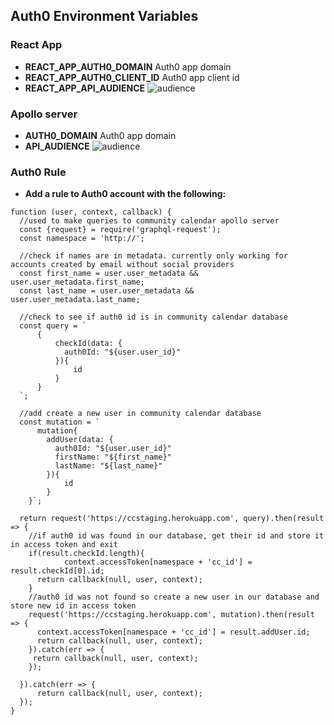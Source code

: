 ## Auth0 Environment Variables

### React App

- **REACT_APP_AUTH0_DOMAIN** Auth0 app domain
- **REACT_APP_AUTH0_CLIENT_ID** Auth0 app client id
- **REACT_APP_API_AUDIENCE**
  ![audience](https://res.cloudinary.com/duoz4fpzs/image/upload/v1576261889/react_audience_wvftg0.png)

### Apollo server

- **AUTH0_DOMAIN** Auth0 app domain
- **API_AUDIENCE**
  ![audience](https://res.cloudinary.com/duoz4fpzs/image/upload/v1576261889/react_audience_wvftg0.png)

### Auth0 Rule

- **Add a rule to Auth0 account with the following:**

```
function (user, context, callback) {
  //used to make queries to community calendar apollo server
  const {request} = require('graphql-request');
  const namespace = 'http://';

  //check if names are in metadata. currently only working for accounts created by email without social providers
  const first_name = user.user_metadata && user.user_metadata.first_name;
  const last_name = user.user_metadata && user.user_metadata.last_name;
  
  //check to see if auth0 id is in community calendar database
  const query = `
      {
          checkId(data: {
            auth0Id: "${user.user_id}"
          }){
              id
          }
      }
  `;
  
  //add create a new user in community calendar database
  const mutation = `
      mutation{
        addUser(data: {
          auth0Id: "${user.user_id}"
          firstName: "${first_name}"
          lastName: "${last_name}"
        }){
            id
        }
    }`;
    
  return request('https://ccstaging.herokuapp.com', query).then(result => {
    //if auth0 id was found in our database, get their id and store it in access token and exit
    if(result.checkId.length){
            context.accessToken[namespace + 'cc_id'] = result.checkId[0].id;
      return callback(null, user, context);
    }
    //auth0 id was not found so create a new user in our database and store new id in access token
    request('https://ccstaging.herokuapp.com', mutation).then(result => {
      context.accessToken[namespace + 'cc_id'] = result.addUser.id;
      return callback(null, user, context);
    }).catch(err => {
     return callback(null, user, context);
    });
    
  }).catch(err => {
      return callback(null, user, context);
  });
}
```
